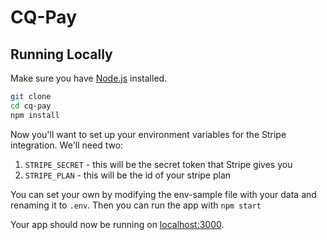 # CQ-Pay

## Running Locally

Make sure you have [Node.js](http://nodejs.org/) installed.
```sh
git clone
cd cq-pay
npm install
```

Now you'll want to set up your environment variables for the Stripe integration. We'll need two:

1. `STRIPE_SECRET` - this will be the secret token that Stripe gives you
2. `STRIPE_PLAN` - this will be the id of your stripe plan

You can set your own by modifying the env-sample file with your data and renaming it to `.env`. Then you can run the app with `npm start`

Your app should now be running on [localhost:3000](http://localhost:3000/).
